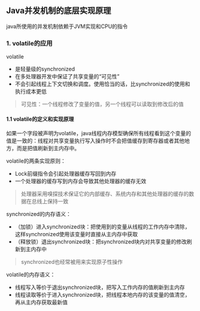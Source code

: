 ## Java并发机制的底层实现原理
java所使用的并发机制依赖于JVM实现和CPU的指令

### 1. volatile的应用
volatile
- 是轻量级的synchronized
- 在多处理器开发中保证了共享变量的“可见性”
- 不会引起线程上下文切换和调度。使用恰当的话，比synchronized的使用和执行成本更低
> 可见性：一个线程修改了变量的值，另一个线程可以读取到修改后的值
#### 1.1 volatile的定义和实现原理
如果一个字段被声明为volatile，java线程内存模型确保所有线程看到这个变量的值是一致的：线程对共享变量执行写入操作时不会把值缓存到寄存器或者其他地方，而是把值刷新到主内存中。

volatile的两条实现原则：
- Lock前缀指令会引起处理器缓存写回到内存
- 一个处理器的缓存写到内存会导致其他处理器的缓存无效
> 处理器采用嗅探技术保证它的内部缓存、系统内存和其他处理器的缓存的数据在总线上保持一致



synchronized的内存语义：
- （加锁）进入synchronized块：把使用到的变量从线程的工作内存中清除，这样synchronized使用该变量时直接从主内存中获取
- （释放锁）退出synchronized块：把synchronized块内对共享变量的修改刷新到主内存中

> synchronized也经常被用来实现原子性操作

volatile的内存语义：
- 线程写入等价于退出synchronized块，把写入工作内存的值刷新到主内存
- 线程读取等价于进入synchronized块，把线程本地内存的该变量的值清空，再从主内存获取最新值